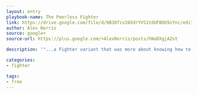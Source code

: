 ```yaml
---
layout: entry
playbook-name: The Peerless Fighter
link: https://drive.google.com/file/d/0B30fzv28XdrYVS1tdUFBOU9iYnc/edit
author: Alex Norris
source: google+
source-url: https://plus.google.com/+AlexNorris/posts/hNoDXgjAZnt

description: '"...a Fighter variant that was more about knowing how to use your gear than about being strong or having a special sword..."'

categories:
- fighter

tags:
- free
---
```

